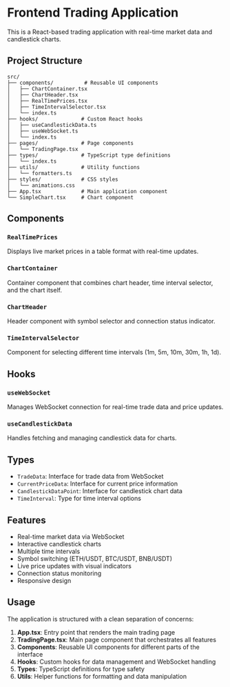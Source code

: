 # Frontend Trading Application

This is a React-based trading application with real-time market data and candlestick charts.

## Project Structure

```
src/
├── components/          # Reusable UI components
│   ├── ChartContainer.tsx
│   ├── ChartHeader.tsx
│   ├── RealTimePrices.tsx
│   ├── TimeIntervalSelector.tsx
│   └── index.ts
├── hooks/              # Custom React hooks
│   ├── useCandlestickData.ts
│   ├── useWebSocket.ts
│   └── index.ts
├── pages/              # Page components
│   └── TradingPage.tsx
├── types/              # TypeScript type definitions
│   └── index.ts
├── utils/              # Utility functions
│   └── formatters.ts
├── styles/             # CSS styles
│   └── animations.css
├── App.tsx             # Main application component
└── SimpleChart.tsx     # Chart component
```

## Components

### `RealTimePrices`
Displays live market prices in a table format with real-time updates.

### `ChartContainer`
Container component that combines chart header, time interval selector, and the chart itself.

### `ChartHeader`
Header component with symbol selector and connection status indicator.

### `TimeIntervalSelector`
Component for selecting different time intervals (1m, 5m, 10m, 30m, 1h, 1d).

## Hooks

### `useWebSocket`
Manages WebSocket connection for real-time trade data and price updates.

### `useCandlestickData`
Handles fetching and managing candlestick data for charts.

## Types

- `TradeData`: Interface for trade data from WebSocket
- `CurrentPriceData`: Interface for current price information
- `CandlestickDataPoint`: Interface for candlestick chart data
- `TimeInterval`: Type for time interval options

## Features

- Real-time market data via WebSocket
- Interactive candlestick charts
- Multiple time intervals
- Symbol switching (ETH/USDT, BTC/USDT, BNB/USDT)
- Live price updates with visual indicators
- Connection status monitoring
- Responsive design

## Usage

The application is structured with a clean separation of concerns:

1. **App.tsx**: Entry point that renders the main trading page
2. **TradingPage.tsx**: Main page component that orchestrates all features
3. **Components**: Reusable UI components for different parts of the interface
4. **Hooks**: Custom hooks for data management and WebSocket handling
5. **Types**: TypeScript definitions for type safety
6. **Utils**: Helper functions for formatting and data manipulation
